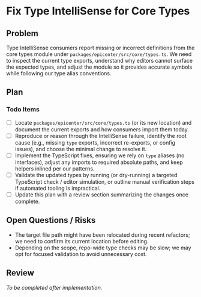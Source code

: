 # Fix Type IntelliSense for Core Types

## Problem
Type IntelliSense consumers report missing or incorrect definitions from the core types module under `packages/epicenter/src/core/types.ts`. We need to inspect the current type exports, understand why editors cannot surface the expected types, and adjust the module so it provides accurate symbols while following our type alias conventions.

## Plan

### Todo Items
- [ ] Locate `packages/epicenter/src/core/types.ts` (or its new location) and document the current exports and how consumers import them today.
- [ ] Reproduce or reason through the IntelliSense failure, identify the root cause (e.g., missing `type` exports, incorrect re-exports, or config issues), and choose the minimal change to resolve it.
- [ ] Implement the TypeScript fixes, ensuring we rely on `type` aliases (no interfaces), adjust any imports to required absolute paths, and keep helpers inlined per our patterns.
- [ ] Validate the updated types by running (or dry-running) a targeted TypeScript check / editor simulation, or outline manual verification steps if automated tooling is impractical.
- [ ] Update this plan with a review section summarizing the changes once complete.

## Open Questions / Risks
- The target file path might have been relocated during recent refactors; we need to confirm its current location before editing.
- Depending on the scope, repo-wide type checks may be slow; we may opt for focused validation to avoid unnecessary cost.

## Review
_To be completed after implementation._
